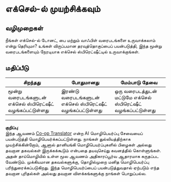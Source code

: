 <!--
CO_OP_TRANSLATOR_METADATA:
{
  "original_hash": "1e00fe6a244c2f8f9a794c862661dd4f",
  "translation_date": "2025-10-11T15:55:38+00:00",
  "source_file": "3-Data-Visualization/11-visualization-proportions/assignment.md",
  "language_code": "ta"
}
-->
# எக்செல்-ல் முயற்சிக்கவும்

## வழிமுறைகள்

நீங்கள் எக்செல்-ல் டோனட், பை மற்றும் வாஃபிள் வரைபடங்களை உருவாக்கலாம் என்று தெரியுமா? உங்கள் விருப்பமான தரவுத்தொகுப்பைப் பயன்படுத்தி, இந்த மூன்று வரைபடங்களையும் நேரடியாக எக்செல் ஸ்பிரெட்ஷீட்டில் உருவாக்குங்கள்.

## மதிப்பீடு

| சிறந்தது                                                | போதுமானது                                       | மேம்பாடு தேவை                                            |
| ------------------------------------------------------- | ------------------------------------------------- | ------------------------------------------------------ |
| மூன்று வரைபடங்களுடன் எக்செல் ஸ்பிரெட்ஷீட் வழங்கப்பட்டுள்ளது | இரண்டு வரைபடங்களுடன் எக்செல் ஸ்பிரெட்ஷீட் வழங்கப்பட்டுள்ளது | ஒரு வரைபடத்துடன் மட்டுமே எக்செல் ஸ்பிரெட்ஷீட் வழங்கப்பட்டுள்ளது |

---

**குறிப்பு**:  
இந்த ஆவணம் [Co-op Translator](https://github.com/Azure/co-op-translator) என்ற AI மொழிபெயர்ப்பு சேவையைப் பயன்படுத்தி மொழிபெயர்க்கப்பட்டுள்ளது. நாங்கள் துல்லியத்திற்காக முயற்சிக்கின்றோம், ஆனால் தானியங்கி மொழிபெயர்ப்புகளில் பிழைகள் அல்லது தவறான தகவல்கள் இருக்கக்கூடும் என்பதை தயவுசெய்து கவனத்தில் கொள்ளுங்கள். அதன் தாய்மொழியில் உள்ள மூல ஆவணம் அதிகாரப்பூர்வ ஆதாரமாக கருதப்பட வேண்டும். முக்கியமான தகவல்களுக்கு, தொழில்முறை மனித மொழிபெயர்ப்பு பரிந்துரைக்கப்படுகிறது. இந்த மொழிபெயர்ப்பைப் பயன்படுத்துவதால் ஏற்படும் எந்த தவறான புரிதல்கள் அல்லது தவறான விளக்கங்களுக்கு நாங்கள் பொறுப்பல்ல.